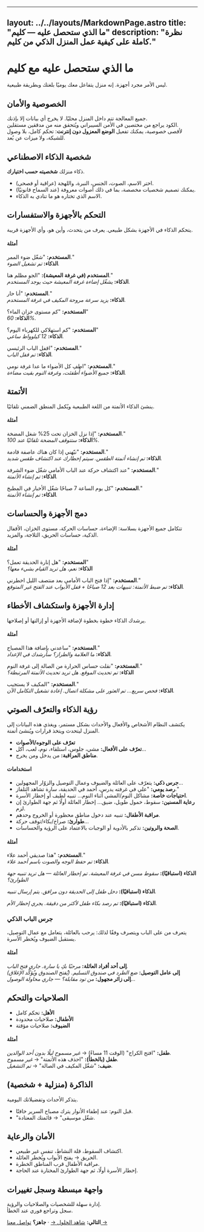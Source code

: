
---
layout: ../../layouts/MarkdownPage.astro
title: "ما الذي ستحصل عليه — كليم"
description: "نظرة كاملة على كيفية عمل المنزل الذكي من كليم."
---


# ما الذي ستحصل عليه مع كليم

ليس الأمر مجرد أجهزة. إنه منزل يتفاعل معك يوميًا بلغتك وبطريقة طبيعية.



## الخصوصية والأمان  
جميع المعالجة تتم داخل المنزل محليًا. لا يخرج أي بيانات إلا بإذنك.  
الكود يراجع من مختصين في الأمن السيبراني ويُتحقق منه من مدققين مستقلين.  
لأقصى خصوصية، يمكنك تفعيل **الوضع المعزول دون إنترنت**: تحكم كامل، بلا وصول للشبكة، ولا ميزات عن بُعد.  



## شخصية الذكاء الاصطناعي  
ذكاء منزلك **شخصيته حسب اختيارك**.  

- اختر الاسم، الصوت، الجنس، النبرة، واللهجة (عراقية أو فصحى).  
- يمكنك تصميم شخصيات مخصصة، بما في ذلك أصوات معروفة (عند السماح قانونيًا).  
- الاسم الذي تختاره هو ما تنادي به الذكاء.  



## التحكم بالأجهزة والاستفسارات  
يتحكم الذكاء في الأجهزة بشكل طبيعي. يعرف من يتحدث، وأين هو، وأي الأجهزة قريبة.  

#### أمثلة  
**المستخدم:** "شغّل ضوء الممر."  
**الذكاء:** *تم تشغيل الضوء.*  

**المستخدم (في غرفة المعيشة):** "الجو مظلم هنا."  
**الذكاء:** *يشغّل إضاءة غرفة المعيشة حيث يوجد المستخدم.*  

**المستخدم:** "أنا حار."  
**الذكاء:** *يزيد سرعة مروحة المكيف في غرفة المستخدم.*  

**المستخدم:** "كم مستوى خزان الماء؟"  
**الذكاء:** *60%.*  

**المستخدم:** "كم استهلاكي للكهرباء اليوم؟"  
**الذكاء:** *12 كيلوواط ساعي.*  

**المستخدم:** "اقفل الباب الرئيسي."  
**الذكاء:** *تم قفل الباب.*  

**المستخدم:** "اطفِ كل الأضواء ما عدا غرفة نومي."  
**الذكاء:** *جميع الأضواء أُطفئت، وغرفة النوم بقيت مضاءة.*  



## الأتمتة  
ينشئ الذكاء الأتمتة من اللغة الطبيعية ويُكمل المنطق الضمني تلقائيًا.  

#### أمثلة  
**المستخدم:** "إذا نزل الخزان تحت 25% شغل المضخة."  
**الذكاء:** *ستتوقف المضخة تلقائيًا عند 100%.*  

**المستخدم:** "نبّهني إذا كان هناك عاصفة قادمة."  
**الذكاء:** *تم إنشاء أتمتة الطقس. سيتم إخطارك عند اكتشاف طقس شديد.*  

**المستخدم:** "عند اكتشاف حركة عند الباب الأمامي شغّل ضوء الشرفة."  
**الذكاء:** *تم إنشاء الأتمتة.*  

**المستخدم:** "كل يوم الساعة 7 صباحًا شغّل الأخبار في المطبخ."  
**الذكاء:** *تم إنشاء الأتمتة.*  



## دمج الأجهزة والحساسات  
تتكامل جميع الأجهزة بسلاسة: الإضاءة، حساسات الحركة، مستوى الخزان، الأقفال الذكية، حساسات الحريق، الثلاجة، والمزيد.  

#### أمثلة  
**المستخدم:** "هل إنارة الحديقة تعمل؟"  
**الذكاء:** *نعم، هل تريد القيام بشيء معها؟*  

**المستخدم:** "إذا فتح الباب الأمامي بعد منتصف الليل اخطرني."  
**الذكاء:** *تم ضبط الأتمتة: تنبيهات بعد 12 صباحًا + قفل الأبواب عند الفتح غير المتوقع.*  



## إدارة الأجهزة واستكشاف الأخطاء  
يرشدك الذكاء خطوة بخطوة لإضافة الأجهزة أو إزالتها أو إصلاحها.  

#### أمثلة  
**المستخدم:** "ساعدني بإضافة هذا المصباح."  
**الذكاء:** *ما العلامة والطراز؟ سأرشدك في الإعداد.*  

**المستخدم:** "نقلت حساس الحرارة من الصالة إلى غرفة النوم."  
**الذكاء:** *تم تحديث الموقع. هل تريد تحديث الأتمتة المرتبطة؟*  

**المستخدم:** "المكيف لا يستجيب."  
**الذكاء:** *فحص سريع… تم العثور على مشكلة اتصال. إعادة تشغيل التكامل الآن.*  



## رؤية الذكاء والتعرّف الصوتي  
يكتشف النظام الأشخاص والأفعال والأحداث بشكل مستمر، ويغذي هذه البيانات إلى المنزل ليتحدث ويتخذ قرارات ويُنشئ أتمتة.  

- **تعرّف على الوجوه/الأصوات**  
- **تعرّف على الأفعال:** مشي، جلوس، استلقاء، نوم، لعب، أكل…  
- **مناطق المراقبة:** من يدخل ومن يخرج.  

#### استخدامات  
- **جرس ذكي:** يتعرّف على العائلة والضيوف وعمال التوصيل والزوّار المجهولين…  
- **رصد يومي:** "علي في غرفته يدرس، أحمد في الحديقة، سارة تشاهد التلفاز."  
- **احتياجات خاصة:** مشاكل النوم/المشي أثناء النوم… تنبيه لطيف أو إخطار الأسرة.  
- **رعاية المسنين:** سقوط، خمول طويل، ضيق… إخطار العائلة أولًا ثم جهة الطوارئ إن لزم.  
- **مراقبة الأطفال:** تنبيه عند دخول مناطق محظورة أو الخروج وحدهم.  
- **طوارئ:** صراخ/بكاء/توقف حركة…  
- **الصحة والروتين:** تذكير بالأدوية أو الوجبات بالاعتماد على الرؤية والحساسات.  

#### أمثلة  
**المستخدم:** "هذا صديقي أحمد علاء."  
**الذكاء:** *تم حفظ الوجه والصوت باسم أحمد علاء.*  

**الذكاء (استباقيًا):** *سقوط مسن في غرفة المعيشة. تم إخطار العائلة — هل تريد تنبيه جهة الطوارئ؟*  

**الذكاء (استباقيًا):** *دخل طفل إلى الحديقة دون مرافق. يتم إرسال تنبيه.*  

**الذكاء (استباقيًا):** *تم رصد بكاء طفل لأكثر من دقيقة. يجري إخطار الأم.*  



### جرس الباب الذكي  
يتعرف من على الباب ويتصرف وفقًا لذلك: يرحب بالعائلة، يتعامل مع عمال التوصيل، يستقبل الضيوف ويُخطر الأسرة.  

#### أمثلة  
**إلى أحد أفراد العائلة:** *مرحبًا بكِ يا سارة. جاري فتح الباب.*  
**إلى عامل التوصيل:** *ضع الطرد في صندوق التسليم.* *(يُفتح الصندوق ويُؤكَّد الإغلاق)*  
**إلى زائر مجهول:** *من تود مقابلة؟* — *جاري محاولة الوصول…*  



## الصلاحيات والتحكم  
- **الأهل:** تحكم كامل  
- **الأطفال:** صلاحيات محدودة  
- **الضيوف:** صلاحيات مؤقتة  

#### أمثلة  
**طفل:** "افتح الكراج" (الوقت 11 مساءً) → *غير مسموح ليلًا بدون أحد الوالدين.*  
**طفل (بالخطأ):** "احذف هذه الأتمتة" → *غير مسموح.*  
**ضيف:** "شغّل المكيف في الصالة" → *تم التشغيل.*  



## الذاكرة (منزلية + شخصية)  
يتذكر الأحداث وتفضيلاتك اليومية.  
- قبل النوم: عند إطفاء الأنوار يترك مصباح السرير خافتًا.  
- "شغّل موسيقى" → قائمتك المعتادة.  



## الأمان والرعاية  
- اكتشاف السقوط، قلة النشاط، تنفس غير طبيعي.  
- الحريق → يفتح الأبواب ويُخطر العائلة.  
- مراقبة الأطفال قرب المناطق الخطرة.  
- إخطار الأسرة أولًا، ثم جهة الطوارئ المختارة عند الحاجة.  



## واجهة مبسطة وسجل تغييرات  
إدارة سهلة للشخصيات والصلاحيات والرؤية.  
سجل وتراجع فوري عند الخطأ.  



**التالي:** [شاهد الحلول →](/ar/solutions) · **جاهز؟** [تواصل معنا →](/ar/contact)
